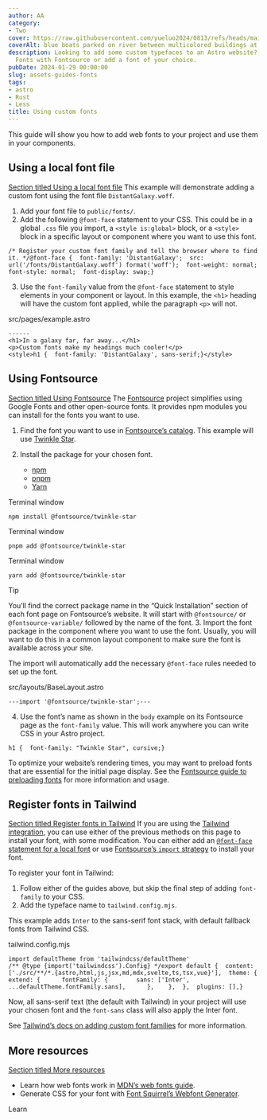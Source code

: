```yaml
---
author: AA
category:
- Two
cover: https://raw.githubusercontent.com/yueluo2024/0813/refs/heads/main/src/images/DSC_8086x.jpg
coverAlt: blue boats parked on river between multicolored buildings at sunset
description: Looking to add some custom typefaces to an Astro website? Use Google
  Fonts with Fontsource or add a font of your choice.
pubDate: 2024-01-29 00:00:00
slug: assets-guides-fonts
tags:
- astro
- Rust
- Less
title: Using custom fonts 
---
```


This guide will show you how to add web fonts to your project and use them in your components.


Using a local font file
-----------------------

[Section titled Using a local font file](#using-a-local-font-file)
This example will demonstrate adding a custom font using the font file `DistantGalaxy.woff`.


1. Add your font file to `public/fonts/`.
2. Add the following `@font-face` statement to your CSS. This could be in a global `.css` file you import, a `<style is:global>` block, or a `<style>` block in a specific layout or component where you want to use this font.







```
/* Register your custom font family and tell the browser where to find it. */@font-face {  font-family: 'DistantGalaxy';  src: url('/fonts/DistantGalaxy.woff') format('woff');  font-weight: normal;  font-style: normal;  font-display: swap;}
```
3. Use the `font-family` value from the `@font-face` statement to style elements in your component or layout. In this example, the `<h1>` heading will have the custom font applied, while the paragraph `<p>` will not.




src/pages/example.astro


```
------
<h1>In a galaxy far, far away...</h1>
<p>Custom fonts make my headings much cooler!</p>
<style>h1 {  font-family: 'DistantGalaxy', sans-serif;}</style>
```


Using Fontsource
----------------

[Section titled Using Fontsource](#using-fontsource)
The [Fontsource](https://fontsource.org/) project simplifies using Google Fonts and other open\-source fonts. It provides npm modules you can install for the fonts you want to use.


1. Find the font you want to use in [Fontsource’s catalog](https://fontsource.org/). This example will use [Twinkle Star](https://fontsource.org/fonts/twinkle-star).
2. Install the package for your chosen font.






	* [npm](#tab-panel-265)
	* [pnpm](#tab-panel-266)
	* [Yarn](#tab-panel-267)




Terminal window


```
npm install @fontsource/twinkle-star
```





Terminal window


```
pnpm add @fontsource/twinkle-star
```





Terminal window


```
yarn add @fontsource/twinkle-star
```





Tip

You’ll find the correct package name in the “Quick Installation” section of each font page on Fontsource’s website. It will start with `@fontsource/` or `@fontsource-variable/` followed by the name of the font.
3. Import the font package in the component where you want to use the font. Usually, you will want to do this in a common layout component to make sure the font is available across your site.


The import will automatically add the necessary `@font-face` rules needed to set up the font.




src/layouts/BaseLayout.astro


```
---import '@fontsource/twinkle-star';---
```
4. Use the font’s name as shown in the `body` example on its Fontsource page as the `font-family` value. This will work anywhere you can write CSS in your Astro project.







```
h1 {  font-family: "Twinkle Star", cursive;}
```


To optimize your website’s rendering times, you may want to preload fonts that are essential for the initial page display.
See the [Fontsource guide to preloading fonts](https://fontsource.org/docs/getting-started/preload) for more information and usage.


Register fonts in Tailwind
--------------------------

[Section titled Register fonts in Tailwind](#register-fonts-in-tailwind)
If you are using the [Tailwind integration](/en/guides/integrations-guide/tailwind/), you can use either of the previous methods on this page to install your font, with some modification. You can either add an [`@font-face` statement for a local font](#using-a-local-font-file) or use [Fontsource’s `import` strategy](#using-fontsource) to install your font.


To register your font in Tailwind:


1. Follow either of the guides above, but skip the final step of adding `font-family` to your CSS.
2. Add the typeface name to `tailwind.config.mjs`.


This example adds `Inter` to the sans\-serif font stack, with default fallback fonts from Tailwind CSS.




tailwind.config.mjs


```
import defaultTheme from 'tailwindcss/defaultTheme'
/** @type {import('tailwindcss').Config} */export default {  content: ['./src/**/*.{astro,html,js,jsx,md,mdx,svelte,ts,tsx,vue}'],  theme: {    extend: {      fontFamily: {        sans: ['Inter', ...defaultTheme.fontFamily.sans],      },    },  },  plugins: [],}
```

Now, all sans\-serif text (the default with Tailwind) in your project will use your chosen font and the `font-sans` class will also apply the Inter font.


See [Tailwind’s docs on adding custom font families](https://tailwindcss.com/docs/font-family#using-custom-values) for more information.


More resources
--------------

[Section titled More resources](#more-resources)
* Learn how web fonts work in [MDN’s web fonts guide](https://developer.mozilla.org/en-US/docs/Learn/CSS/Styling_text/Web_fonts).
* Generate CSS for your font with [Font Squirrel’s Webfont Generator](https://www.fontsquirrel.com/tools/webfont-generator).


Learn